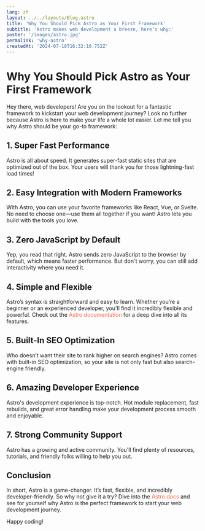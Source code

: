 ```yaml
---
lang: zh
layout: ../../layouts/Blog.astro
title: 'Why You Should Pick Astro as Your First Framework'
subtitle: 'Astro makes web development a breeze, here’s why:'
poster: '/images/astro.jpg'
permalink: 'why-astro'
createdAt: '2024-07-18T16:32:10.752Z'
---
```


# Why You Should Pick Astro as Your First Framework

Hey there, web developers! Are you on the lookout for a fantastic framework to kickstart your web development journey? Look no further because Astro is here to make your life a whole lot easier. Let me tell you why Astro should be your go-to framework:

## 1. Super Fast Performance

Astro is all about speed. It generates super-fast static sites that are optimized out of the box. Your users will thank you for those lightning-fast load times!

## 2. Easy Integration with Modern Frameworks

With Astro, you can use your favorite frameworks like React, Vue, or Svelte. No need to choose one—use them all together if you want! Astro lets you build with the tools you love.

## 3. Zero JavaScript by Default

Yep, you read that right. Astro sends zero JavaScript to the browser by default, which means faster performance. But don't worry, you can still add interactivity where you need it.

## 4. Simple and Flexible

Astro’s syntax is straightforward and easy to learn. Whether you’re a beginner or an experienced developer, you'll find it incredibly flexible and powerful. Check out the <a href="https://docs.astro.build" style="color: #FF6347; text-decoration: none;">Astro documentation</a> for a deep dive into all its features.

## 5. Built-In SEO Optimization

Who doesn’t want their site to rank higher on search engines? Astro comes with built-in SEO optimization, so your site is not only fast but also search-engine friendly.

## 6. Amazing Developer Experience

Astro's development experience is top-notch. Hot module replacement, fast rebuilds, and great error handling make your development process smooth and enjoyable.

## 7. Strong Community Support

Astro has a growing and active community. You'll find plenty of resources, tutorials, and friendly folks willing to help you out.

## Conclusion

In short, Astro is a game-changer. It’s fast, flexible, and incredibly developer-friendly. So why not give it a try? Dive into the <a href="https://docs.astro.build" style="color: #FF6347; text-decoration: none;">Astro docs</a> and see for yourself why Astro is the perfect framework to start your web development journey.

Happy coding!
